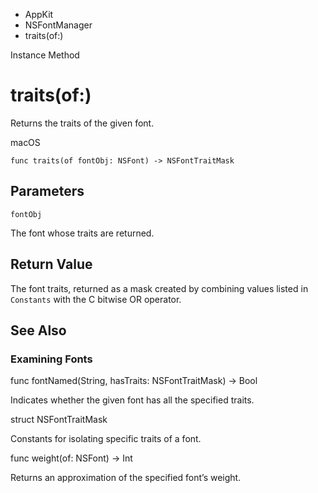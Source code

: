 

- AppKit
- NSFontManager
-  traits(of:) 

Instance Method

# traits(of:)

Returns the traits of the given font.

macOS

``` source
func traits(of fontObj: NSFont) -> NSFontTraitMask
```

## Parameters 

`fontObj`  

The font whose traits are returned.

## Return Value

The font traits, returned as a mask created by combining values listed in `Constants` with the C bitwise OR operator.

## See Also

### Examining Fonts

func fontNamed(String, hasTraits: NSFontTraitMask) -> Bool

Indicates whether the given font has all the specified traits.

struct NSFontTraitMask

Constants for isolating specific traits of a font.

func weight(of: NSFont) -> Int

Returns an approximation of the specified font’s weight.

